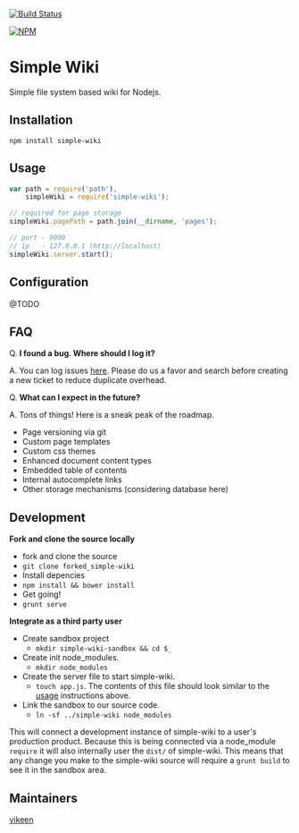 [![Build Status](https://travis-ci.org/vikeen/simple-wiki.svg)](https://travis-ci.org/vikeen/simple-wiki)

[![NPM](https://nodei.co/npm/simple-wiki.png?downloads=true)](https://nodei.co/npm/simple-wiki/)

# Simple Wiki
  Simple file system based wiki for Nodejs.

## Installation

`npm install simple-wiki`

## Usage

```javascript
var path = require('path'),
    simpleWiki = require('simple-wiki');

// required for page storage
simpleWiki.pagePath = path.join(__dirname, 'pages');

// port - 9000
// ip   - 127.0.0.1 (http://localhost)
simpleWiki.server.start(); 
```

## Configuration

@TODO

## FAQ

Q. **I found a bug. Where should I log it?**

A. You can log issues [here](https://github.com/vikeen/simple-wiki/issues). Please do us a favor and search before creating a new ticket to reduce duplicate overhead.


Q. **What can I expect in the future?**

A. Tons of things! Here is a sneak peak of the roadmap.
 - Page versioning via git
 - Custom page templates
 - Custom css themes
 - Enhanced document content types
 - Embedded table of contents
 - Internal autocomplete links
 - Other storage mechanisms (considering database here)

## Development

**Fork and clone the source locally**
- fork and clone the source
 - `git clone forked_simple-wiki`
- Install depencies
 - `npm install && bower install`
- Get going!
 - `grunt serve`

**Integrate as a third party user**

- Create sandbox project
  - `mkdir simple-wiki-sandbox && cd $_`
- Create init node_modules.
  - `mkdir node_modules`
- Create the server file to start simple-wiki.
  - `touch app.js`. The contents of this file should look similar to the [usage](#Usage) instructions above.
- Link the sandbox to our source code.
  - `ln -sf ../simple-wiki node_modules`

This will connect a development instance of simple-wiki to a user's production product. Because this is being connected via a node_module `require` it will also internally user the `dist/` of simple-wiki. This means that any change you make to the simple-wiki source will require a `grunt build` to see it in the sandbox area.

## Maintainers

[vikeen](https://github.com/vikeen)
